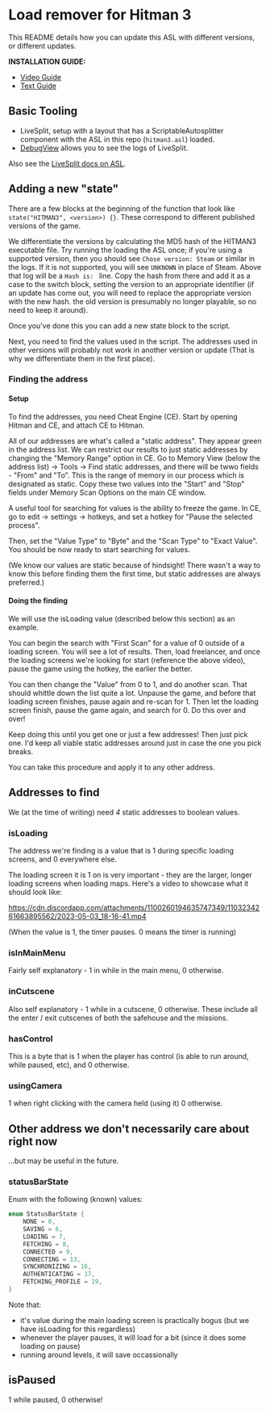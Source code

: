 # Load remover for Hitman 3

This README details how you can update this ASL with different versions, or different updates.

**INSTALLATION GUIDE:**
- [Video Guide](https://www.youtube.com/watch?v=u8pa8kJcy30)
- [Text Guide](https://hitruns-wiki.vercel.app/docs/livesplit_freelancer)

## Basic Tooling

- LiveSplit, setup with a layout that has a ScriptableAutosplitter component with the ASL in this repo (`hitman3.asl`) loaded.
- [DebugView](https://learn.microsoft.com/en-us/sysinternals/downloads/debugview) allows you to see the logs of LiveSplit.

Also see the [LiveSplit docs on ASL](https://github.com/LiveSplit/LiveSplit.AutoSplitters).

## Adding a new "state"

There are a few blocks at the beginning of the function that look like `state("HITMAN3", <version>) {}`. These correspond to different published versions of the game.

We differentiate the versions by calculating the MD5 hash of the HITMAN3 executable file. Try running the loading the ASL once; if you're using a supported version, then you should see `Chose version: Steam` or similar in the logs. If it is not supported, you will see `UNKNOWN` in place of Steam. Above that log will be a `Hash is: ` line. Copy the hash from there and add it as a case to the switch block, setting the version to an appropriate identifier (if an update has come out, you will need to replace the appropriate version with the new hash. the old version is presumably no longer playable, so no need to keep it around).

Once you've done this you can add a new state block to the script.

Next, you need to find the values used in the script. The addresses used in other versions will probably not work in another version or update
(That is why we differentiate them in the first place).

### Finding the address

#### Setup
To find the addresses, you need Cheat Engine (CE). Start by opening Hitman and CE, and attach CE to Hitman.

All of our addresses are what's called a "static address". They appear green in the address list. We can restrict our results to just static addresses by changing
the "Memory Range" option in CE. Go to Memory View (below the address list) -> Tools -> Find static addresses, and there will be twwo fields - "From" and "To".
This is the range of memory in our process which is designated as static. Copy these two values into the "Start" and "Stop" fields under Memory Scan Options on the main CE window.

A useful tool for searching for values is the ability to freeze the game. In CE, go to edit -> settings -> hotkeys, and set a hotkey for "Pause the selected process".

Then, set the "Value Type" to "Byte" and the "Scan Type" to "Exact Value". You should be now ready to start searching for values.

(We know our values are static because of hindsight! There wasn't a way to know this before finding them the first time, but static addresses are always preferred.)

#### Doing the finding
We will use the isLoading value (described below this section) as an example.

You can begin the search with "First Scan" for a value of 0 outside of a loading screen. You will see a lot of results. Then, load freelancer, and once the loading screens we're looking for start (reference the above video), pause the game using the hotkey, the earlier the better.

You can then change the "Value" from 0 to 1, and do another scan. That should whittle down the list quite a lot. Unpause the game, and before that loading screen finishes, pause again and re-scan for 1. Then let the loading screen finish, pause the game again, and search for 0. Do this over and over!

Keep doing this until you get one or just a few addresses! Then just pick one. I'd keep all viable static addresses around just in case the one you pick breaks.

You can take this procedure and apply it to any other address.

## Addresses to find

We (at the time of writing) need *4* static addresses to boolean values.

### isLoading

The address we're finding is a value that is 1 during specific loading screens, and 0 everywhere else. 

The loading screen it is 1 on is very important - they are the larger, longer loading screens when loading maps. Here's a video to showcase what it should look like:

https://cdn.discordapp.com/attachments/1100260194635747349/1103234261663895562/2023-05-03_18-16-41.mp4

(When the value is 1, the timer pauses. 0 means the timer is running)

### isInMainMenu

Fairly self explanatory - 1 in while in the main menu, 0 otherwise.

### inCutscene

Also self explanatory - 1 while in a cutscene, 0 otherwise. These include all the enter / exit cutscenes of both the safehouse and the missions.

### hasControl

This is a byte that is 1 when the player has control (is able to run around, while paused, etc), and 0 otherwise.

### usingCamera
1 when right clicking with the camera held (using it)
0 otherwise.

## Other address we don't necessarily care about right now
...but may be useful in the future.

### statusBarState

Enum with the following (known) values:

```cpp
enum StatusBarState {
    NONE = 0,
    SAVING = 6,
    LOADING = 7,
    FETCHING = 8,
    CONNECTED = 9,
    CONNECTING = 13,
    SYNCHRONIZING = 16,
    AUTHENTICATING = 17,
    FETCHING_PROFILE = 19,
}
```

Note that:
- it's value during the main loading screen is practically bogus (but we have isLoading for this regardless)
- whenever the player pauses, it will load for a bit (since it does some loading on pause)
- running around levels, it will save occassionally

## isPaused

1 while paused, 0 otherwise!